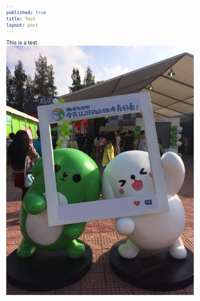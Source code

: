 ```yaml
---
published: true
title: Test
layout: post
---
```

This is a test.
 [<img src="./public/20161113_000.jpg">](https://muertashi.github.io/public/20161113_000.jpg)
